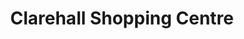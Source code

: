 ---
title: "Clarehall Shopping Centre"
url: /dublin/clarehall-shopping-centre/
shop: Einkaufszentrum
---